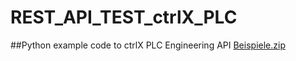 # REST_API_TEST_ctrlX_PLC
##Python example code to ctrlX PLC Engineering API
[Beispiele.zip](https://github.com/Mohann99/REST_API_TEST_ctrlX_PLC/files/7526638/Beispiele.zip)
